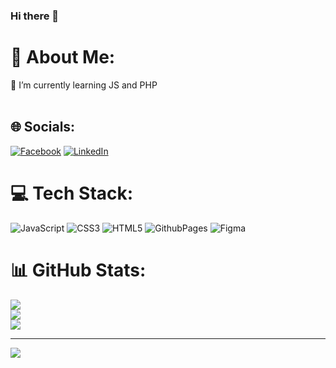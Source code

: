 ### Hi there 👋

# 💫 About Me:
🌱 I’m currently learning JS and PHP<br><br>


## 🌐 Socials:
[![Facebook](https://img.shields.io/badge/Facebook-%231877F2.svg?logo=Facebook&logoColor=white)](https://facebook.com/b.wojtusciszyn) [![LinkedIn](https://img.shields.io/badge/LinkedIn-%230077B5.svg?logo=linkedin&logoColor=white)](www.linkedin.com/in/błażej-wojtuściszyn-11b3aa54) 

# 💻 Tech Stack:
![JavaScript](https://img.shields.io/badge/javascript-%23323330.svg?style=for-the-badge&logo=javascript&logoColor=%23F7DF1E) ![CSS3](https://img.shields.io/badge/css3-%231572B6.svg?style=for-the-badge&logo=css3&logoColor=white) ![HTML5](https://img.shields.io/badge/html5-%23E34F26.svg?style=for-the-badge&logo=html5&logoColor=white) ![GithubPages](https://img.shields.io/badge/github%20pages-121013?style=for-the-badge&logo=github&logoColor=white) ![Figma](https://img.shields.io/badge/figma-%23F24E1E.svg?style=for-the-badge&logo=figma&logoColor=white)
# 📊 GitHub Stats:
![](https://github-readme-stats.vercel.app/api?username=Blazej-oWo&theme=radical&hide_border=false&include_all_commits=true&count_private=true)<br/>
![](https://github-readme-streak-stats.herokuapp.com/?user=Blazej-oWo&theme=radical&hide_border=false)<br/>
![](https://github-readme-stats.vercel.app/api/top-langs/?username=Blazej-oWo&theme=radical&hide_border=false&include_all_commits=true&count_private=true&layout=compact)

---
[![](https://visitcount.itsvg.in/api?id=Blazej-oWo&icon=0&color=0)](https://visitcount.itsvg.in)

<!-- Proudly created with GPRM ( https://gprm.itsvg.in ) -->
